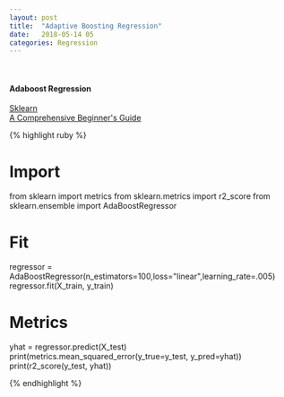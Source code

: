 ```yaml
---
layout: post
title:  "Adaptive Boosting Regression"
date:   2018-05-14 05
categories: Regression
---
```

<br />
<h4>Adaboost Regression</h4>
<a href="http://scikit-learn.org/stable/modules/generated/sklearn.ensemble.AdaBoostRegressor.html">
Sklearn
</a>
<br />
<a href="https://www.analyticsvidhya.com/blog/2017/06/a-comprehensive-guide-for-linear-ridge-and-lasso-regression/">
A Comprehensive Beginner's Guide
</a>

{% highlight ruby %}

# Import
from sklearn import metrics
from sklearn.metrics import r2_score
from sklearn.ensemble import AdaBoostRegressor

# Fit
regressor = AdaBoostRegressor(n_estimators=100,loss="linear",learning_rate=.005)
regressor.fit(X_train, y_train)

# Metrics
yhat = regressor.predict(X_test)
print(metrics.mean_squared_error(y_true=y_test, y_pred=yhat))
print(r2_score(y_test, yhat))

{% endhighlight %}
